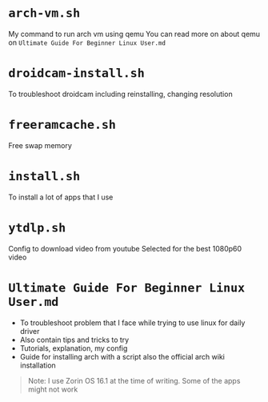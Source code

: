 # `arch-vm.sh`
My command to run arch vm using qemu
You can read more on about qemu on `Ultimate Guide For Beginner Linux User.md`

# `droidcam-install.sh`
To troubleshoot droidcam including reinstalling, changing resolution

# `freeramcache.sh`
Free swap memory

# `install.sh`
To install a lot of apps that I use

# `ytdlp.sh`
Config to download video from youtube
Selected for the best 1080p60 video

# `Ultimate Guide For Beginner Linux User.md`
- To troubleshoot problem that I face while trying to use linux for daily driver
- Also contain tips and tricks to try
- Tutorials, explanation, my config
- Guide for installing arch with a script also the official arch wiki installation

> Note: I use Zorin OS 16.1 at the time of writing.
> Some of the apps might not work
